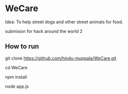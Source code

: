 # WeCare
Idea: To help street dogs and other street animals for food.

submision for hack around the world 2
## How to run
git clone https://github.com/hindu-muppala/WeCare.git

cd WeCare

npm install

node app.js
